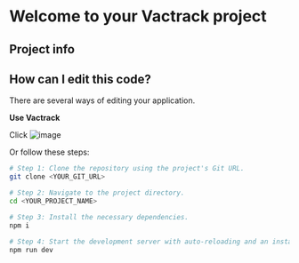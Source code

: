 # Welcome to your Vactrack project

## Project info


## How can I edit this code?

There are several ways of editing your application.

**Use Vactrack**

Click ![image](https://github.com/user-attachments/assets/3536bb13-c23f-4d99-9974-293d37d341aa)


Or follow these steps:

```sh
# Step 1: Clone the repository using the project's Git URL.
git clone <YOUR_GIT_URL>

# Step 2: Navigate to the project directory.
cd <YOUR_PROJECT_NAME>

# Step 3: Install the necessary dependencies.
npm i

# Step 4: Start the development server with auto-reloading and an instant preview.
npm run dev
```

